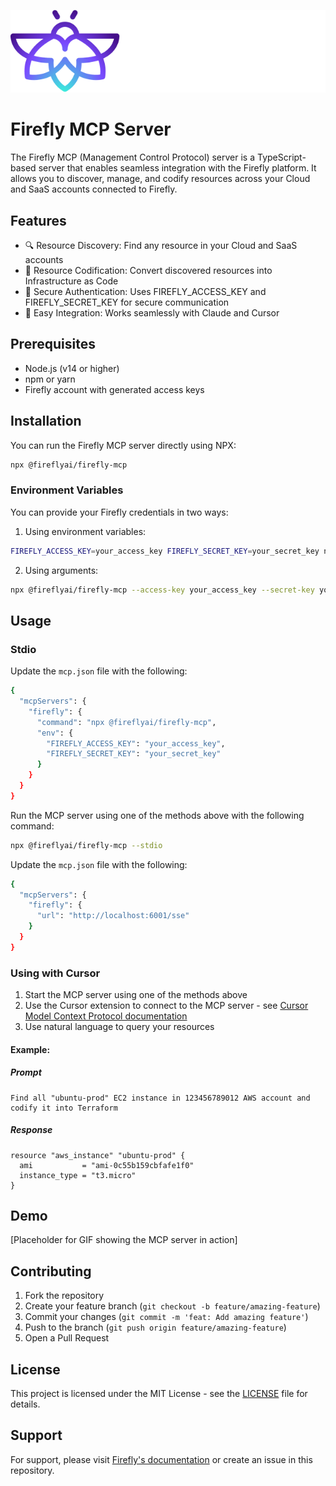 [![Firefly](./assets/firefly-logo.png)](https://firefly.ai)

# Firefly MCP Server

The Firefly MCP (Management Control Protocol) server is a TypeScript-based server that enables seamless integration with the Firefly platform. It allows you to discover, manage, and codify resources across your Cloud and SaaS accounts connected to Firefly.

## Features

- 🔍 Resource Discovery: Find any resource in your Cloud and SaaS accounts
- 📝 Resource Codification: Convert discovered resources into Infrastructure as Code
- 🔐 Secure Authentication: Uses FIREFLY_ACCESS_KEY and FIREFLY_SECRET_KEY for secure communication
- 🚀 Easy Integration: Works seamlessly with Claude and Cursor

## Prerequisites

- Node.js (v14 or higher)
- npm or yarn
- Firefly account with generated access keys

## Installation

You can run the Firefly MCP server directly using NPX:

```bash
npx @fireflyai/firefly-mcp
```

### Environment Variables

You can provide your Firefly credentials in two ways:

1. Using environment variables:
```bash
FIREFLY_ACCESS_KEY=your_access_key FIREFLY_SECRET_KEY=your_secret_key npx @fireflyai/firefly-mcp
```

2. Using arguments:
```bash
npx @fireflyai/firefly-mcp --access-key your_access_key --secret-key your_secret_key
```

## Usage

### Stdio

Update the `mcp.json` file with the following:  
```bash
{
  "mcpServers": {
    "firefly": {
      "command": "npx @fireflyai/firefly-mcp",
      "env": {
        "FIREFLY_ACCESS_KEY": "your_access_key",
        "FIREFLY_SECRET_KEY": "your_secret_key"
      }
    }
  }
}
```

Run the MCP server using one of the methods above with the following command:
```bash
npx @fireflyai/firefly-mcp --stdio
```

Update the `mcp.json` file with the following:
```bash
{
  "mcpServers": {
    "firefly": {
      "url": "http://localhost:6001/sse"
    }
  }
}
```

### Using with Cursor

1. Start the MCP server using one of the methods above
2. Use the Cursor extension to connect to the MCP server - see [Cursor Model Context Protocol documentation](https://docs.cursor.com/context/model-context-protocol)
3. Use natural language to query your resources

#### Example:

##### Prompt 
```
Find all "ubuntu-prod" EC2 instance in 123456789012 AWS account and codify it into Terraform
```

##### Response
```
resource "aws_instance" "ubuntu-prod" {
  ami           = "ami-0c55b159cbfafe1f0"
  instance_type = "t3.micro"
}
```

## Demo

[Placeholder for GIF showing the MCP server in action]

## Contributing

1. Fork the repository
2. Create your feature branch (`git checkout -b feature/amazing-feature`)
3. Commit your changes (`git commit -m 'feat: Add amazing feature'`)
4. Push to the branch (`git push origin feature/amazing-feature`)
5. Open a Pull Request

## License

This project is licensed under the MIT License - see the [LICENSE](LICENSE) file for details.

## Support

For support, please visit [Firefly's documentation](https://firefly.ai/docs) or create an issue in this repository.
